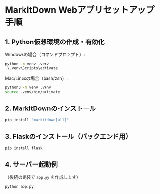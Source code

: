 # MarkItDown Webアプリセットアップ手順

## 1. Python仮想環境の作成・有効化

Windowsの場合（コマンドプロンプト）:

```cmd
python -m venv .venv
.\.venv\Scripts\activate
```

Mac/Linuxの場合（bash/zsh）:

```bash
python3 -m venv .venv
source .venv/bin/activate
```

## 2. MarkItDownのインストール

```bash
pip install "markitdown[all]"
```

## 3. Flaskのインストール（バックエンド用）

```bash
pip install flask
```

## 4. サーバー起動例

（後続の実装で `app.py` を作成します）

```bash
python app.py

